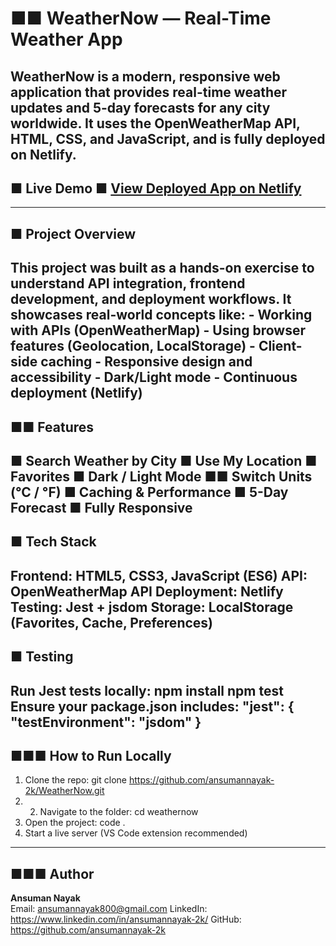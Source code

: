 # ■■ WeatherNow — Real-Time Weather App
WeatherNow is a modern, responsive web application that provides real-time weather updates and
5-day forecasts for any city worldwide. It uses the **OpenWeatherMap API**, **HTML**, **CSS**, and
**JavaScript**, and is fully deployed on **Netlify**.
---
## ■ Live Demo ■ **[View Deployed App on Netlify](https://weather-now-project-078921.netlify.app/)**
---
## ■ Project Overview
This project was built as a hands-on exercise to understand **API integration**, **frontend
development**, and **deployment workflows**. It showcases real-world concepts like: - Working with
APIs (OpenWeatherMap) - Using browser features (Geolocation, LocalStorage) - Client-side caching -
Responsive design and accessibility - Dark/Light mode - Continuous deployment (Netlify)
---
## ■■ Features
■ Search Weather by City ■ Use My Location ■ Favorites ■ Dark / Light Mode ■■ Switch Units (°C /
°F) ■ Caching & Performance ■ 5-Day Forecast ■ Fully Responsive
---
## ■ Tech Stack
Frontend: HTML5, CSS3, JavaScript (ES6) API: OpenWeatherMap API Deployment: Netlify Testing:
Jest + jsdom Storage: LocalStorage (Favorites, Cache, Preferences)
---
## ■ Testing
Run Jest tests locally: npm install npm test
Ensure your package.json includes: "jest": { "testEnvironment": "jsdom" }
---
## ■■■ How to Run Locally
1. Clone the repo: git clone https://github.com/ansumannayak-2k/WeatherNow.git
2. 2. Navigate to the folder: cd weathernow
3. Open the project: code .
4. Start a live server (VS Code extension recommended)
---
## ■■■ Author
**Ansuman Nayak**  
Email: ansumannayak800@gmail.com 
LinkedIn: https://www.linkedin.com/in/ansumannayak-2k/
GitHub: https://github.com/ansumannayak-2k
